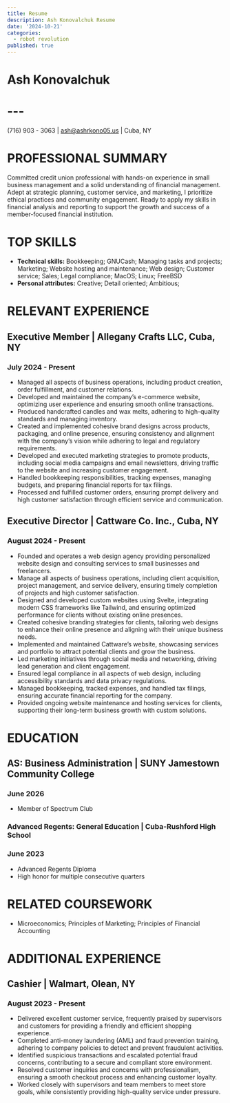 ```yaml
---
title: Resume
description: Ash Konovalchuk Resume
date: '2024-10-21'
categories:
  - robot revolution
published: true
---
```


# Ash Konovalchuk

# ---

(716) 903 \- 3063 | ash@ashrkono05.us | Cuba, NY 

# **PROFESSIONAL SUMMARY**

Committed credit union professional with hands-on experience in small business management and a solid understanding of financial management. Adept at strategic planning, customer service, and marketing, I prioritize ethical practices and community engagement. Ready to apply my skills in financial analysis and reporting to support the growth and success of a member-focused financial institution.

# **TOP SKILLS**		

* **Technical skills:** Bookkeeping; GNUCash; Managing tasks and projects; Marketing; Website hosting and maintenance; Web design; Customer service; Sales; Legal compliance;  MacOS; Linux; FreeBSD  
* **Personal attributes:** Creative; Detail oriented; Ambitious; 

# **RELEVANT EXPERIENCE**

## **Executive Member | Allegany Crafts LLC, Cuba, NY**      

### July 2024 \- Present 

* Managed all aspects of business operations, including product creation, order fulfillment, and customer relations.  
* Developed and maintained the company’s e-commerce website, optimizing user experience and ensuring smooth online transactions.  
* Produced handcrafted candles and wax melts, adhering to high-quality standards and managing inventory.  
* Created and implemented cohesive brand designs across products, packaging, and online presence, ensuring consistency and alignment with the company’s vision while adhering to legal and regulatory requirements.  
* Developed and executed marketing strategies to promote products, including social media campaigns and email newsletters, driving traffic to the website and increasing customer engagement.  
* Handled bookkeeping responsibilities, tracking expenses, managing budgets, and preparing financial reports for tax filings.  
* Processed and fulfilled customer orders, ensuring prompt delivery and high customer satisfaction through efficient service and communication.

## **Executive Director | Cattware Co. Inc., Cuba, NY**

### August 2024 \- Present 

* Founded and operates a web design agency providing personalized website design and consulting services to small businesses and freelancers.  
* Manage all aspects of business operations, including client acquisition, project management, and service delivery, ensuring timely completion of projects and high customer satisfaction.  
* Designed and developed custom websites using Svelte, integrating modern CSS frameworks like Tailwind, and ensuring optimized performance for clients without existing online presences.  
* Created cohesive branding strategies for clients, tailoring web designs to enhance their online presence and aligning with their unique business needs.  
* Implemented and maintained Cattware’s website, showcasing services and portfolio to attract potential clients and grow the business.  
* Led marketing initiatives through social media and networking, driving lead generation and client engagement.  
* Ensured legal compliance in all aspects of web design, including accessibility standards and data privacy regulations.  
* Managed bookkeeping, tracked expenses, and handled tax filings, ensuring accurate financial reporting for the company.  
* Provided ongoing website maintenance and hosting services for clients, supporting their long-term business growth with custom solutions.

# **EDUCATION**

## **AS: Business Administration | SUNY Jamestown Community College**

### June 2026 

* Member of Spectrum Club

### **Advanced Regents: General Education | Cuba-Rushford High School**

### June 2023

* Advanced Regents Diploma  
* High honor for multiple consecutive quarters

# **RELATED COURSEWORK**

* Microeconomics; Principles of Marketing; Principles of Financial Accounting

# **ADDITIONAL EXPERIENCE** 

## **Cashier | Walmart, Olean, NY**                                                                                          

### August 2023 \- Present 

* Delivered excellent customer service, frequently praised by supervisors and customers for providing a friendly and efficient shopping experience.  
* Completed anti-money laundering (AML) and fraud prevention training, adhering to company policies to detect and prevent fraudulent activities.  
* Identified suspicious transactions and escalated potential fraud concerns, contributing to a secure and compliant store environment.  
* Resolved customer inquiries and concerns with professionalism, ensuring a smooth checkout process and enhancing customer loyalty.  
* Worked closely with supervisors and team members to meet store goals, while consistently providing high-quality service under pressure.